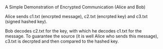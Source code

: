 A Simple Demonstration of Encrypted Communication (Alice and Bob)

Alice sends c1.txt (encrpted message), c2.txt (encrpted key) and c3.txt (signed hashed key).

Bob decodes c2.txt for the key, with which he decodes c1.txt for the message. To guarantee the source (it is well Alice who sends this message), c3.txt is decrpted and then compared to the hashed key.
